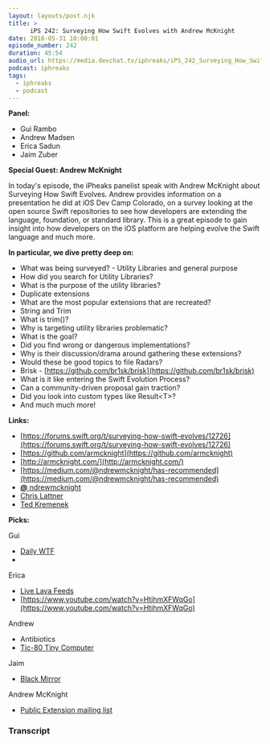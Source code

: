 ```yaml
---
layout: layouts/post.njk
title: >
      iPS 242: Surveying How Swift Evolves with Andrew McKnight
date: 2018-05-31 10:00:01
episode_number: 242
duration: 45:54
audio_url: https://media.devchat.tv/iphreaks/iPS_242_Surveying_How_Swift_Evolves_with_Andrew_McKnight.mp3
podcast: iphreaks
tags: 
  - iphreaks
  - podcast
---
```


 **Panel:**

- Gui Rambo
- Andrew Madsen
- Erica Sadun
- Jaim Zuber

**Special Guest: Andrew McKnight**

In today's episode, the iPheaks panelist speak with Andrew McKnight about Surveying How Swift Evolves. Andrew provides information on a presentation he did at iOS Dev Camp Colorado, on a survey looking at the open source Swift repositories to see how developers are extending the language, foundation, or standard library. This is a great episode to gain insight into how developers on the iOS platform are helping evolve the Swift language and much more.

**In particular, we dive pretty deep on:**

- What was being surveyed? - Utility Libraries and general purpose
- How did you search for Utility Libraries? 
- What is the purpose of the utility libraries? 
- Duplicate extensions 
- What are the most popular extensions that are recreated?
- String and Trim
- What is trim()?
- Why is targeting utility libraries problematic? 
- What is the goal? 
- Did you find wrong or dangerous implementations? 
- Why is their discussion/drama around gathering these extensions? 
- Would these be good topics to file Radars? 
- Brisk -&nbsp;[https://github.com/br1sk/brisk](https://github.com/br1sk/brisk) 
- What is it like entering the Swift Evolution Process? 
- Can a community-driven proposal gain traction?
- Did you look into custom types like Result\<T\>? 
- And much much more!

**Links:**

- [https://forums.swift.org/t/surveying-how-swift-evolves/12726](https://forums.swift.org/t/surveying-how-swift-evolves/12726)
- [https://github.com/armcknight](https://github.com/armcknight)
- [http://armcknight.com/](http://armcknight.com/)
- [https://medium.com/@ndrewmcknight/has-recommended](https://medium.com/@ndrewmcknight/has-recommended)
- [**@** ndrewmcknight](https://twitter.com/ndrewmcknight)
- [Chris Lattner](https://en.wikipedia.org/wiki/Chris_Lattner)
- [Ted Kremenek](https://appleinsider.com/articles/17/01/13/new-swift-project-head-ted-kremenek-said-to-be-running-the-show-behind-the-scenes-for-some-time)

**Picks:**

Gui

- [Daily WTF](https://thedailywtf.com)
- 

Erica

- [Live Lava Feeds](https://www.youtube.com/watch?reload=9&v=yhrUKXyGpzY)
- [https://www.youtube.com/watch?v=HtihmXFWqGo](https://www.youtube.com/watch?v=HtihmXFWqGo)

Andrew

- Antibiotics 
- [Tic-80 Tiny Computer](https://tic.computer)

Jaim

- [Black Mirror](https://www.netflix.com/title/70264888)

Andrew McKnight

- [Public Extension mailing list](https://www.getrevue.co/profile/publicextension)


### Transcript


